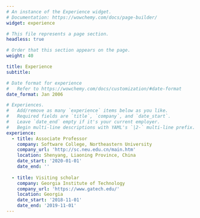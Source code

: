```yaml
---
# An instance of the Experience widget.
# Documentation: https://wowchemy.com/docs/page-builder/
widget: experience

# This file represents a page section.
headless: true

# Order that this section appears on the page.
weight: 40

title: Experience
subtitle:

# Date format for experience
#   Refer to https://wowchemy.com/docs/customization/#date-format
date_format: Jan 2006

# Experiences.
#   Add/remove as many `experience` items below as you like.
#   Required fields are `title`, `company`, and `date_start`.
#   Leave `date_end` empty if it's your current employer.
#   Begin multi-line descriptions with YAML's `|2-` multi-line prefix.
experience:
  - title: Associate Professor
    company: Software College, Northeastern University
    company_url: 'http://sc.neu.edu.cn/main.htm'
    location: Shenyang, Liaoning Province, China
    date_start: '2020-01-01'
    date_end: ''
        
  - title: Visiting scholar
    company: Georgia Institute of Technology
    company_url: 'https://www.gatech.edu/'
    location: Georgia
    date_start: '2018-11-01'
    date_end: '2019-11-01'
---
```

